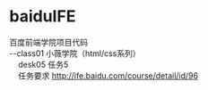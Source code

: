 # baiduIFE<br>
百度前端学院项目代码<br/>
--class01 小薇学院（html/css系列）<br/>
&nbsp;&nbsp;&nbsp;&nbsp;desk05&nbsp;任务5<br/>
&nbsp;&nbsp;&nbsp;&nbsp;任务要求&nbsp;http://ife.baidu.com/course/detail/id/96<br/>

